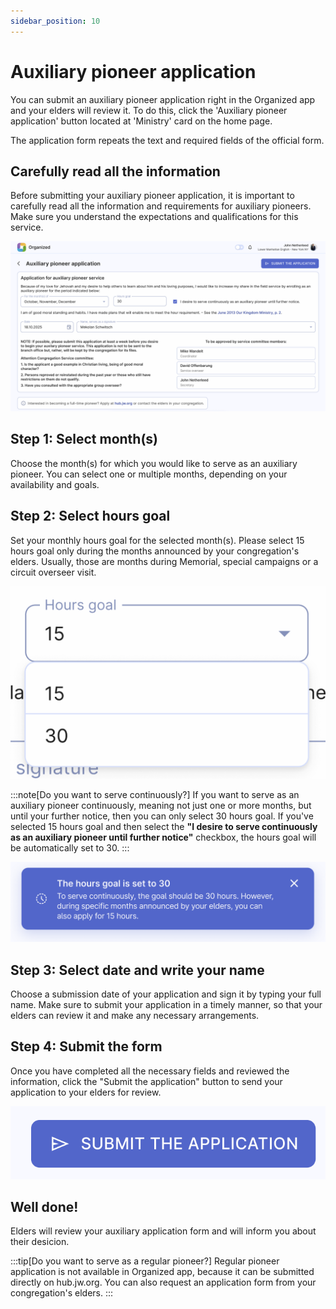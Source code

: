 ```yaml
---
sidebar_position: 10
---
```


# Auxiliary pioneer application

You can submit an auxiliary pioneer application right in the Organized app and your elders will review it. To do this, click the 'Auxiliary pioneer application' button located at 'Ministry' card on the home page.

The application form repeats the text and required fields of the official form. 

## Carefully read all the information

Before submitting your auxiliary pioneer application, it is important to carefully read all the information and requirements for auxiliary pioneers. Make sure you understand the expectations and qualifications for this service.

![Auxiliary pioneer application in Organized app](./img/pio-form.png)

## Step 1: Select month(s)

Choose the month(s) for which you would like to serve as an auxiliary pioneer. You can select one or multiple months, depending on your availability and goals.

## Step 2: Select hours goal

Set your monthly hours goal for the selected month(s). Please select 15 hours goal only during the months announced by your congregation's elders. Usually, those are months during Memorial, special campaigns or a circuit overseer visit.

![Pioneer hours goal](./img/hours-goal.png)

:::note[Do you want to serve continuously?]
If you want to serve as an auxiliary pioneer continuously, meaning not just one or more months, but until your further notice, then you can only select 30 hours goal. If you've selected 15 hours goal and then select the __"I desire to serve continuously as an auxiliary pioneer until further notice"__ checkbox, the hours goal will be automatically set to 30.
:::

![30 hours pioneer goal](./img/continuous-goal.png)

## Step 3: Select date and write your name

Choose a submission date of your application and sign it by typing your full name. Make sure to submit your application in a timely manner, so that your elders can review it and make any necessary arrangements.

## Step 4: Submit the form

Once you have completed all the necessary fields and reviewed the information, click the "Submit the application" button to send your application to your elders for review.

![Submit the application](./img/submit.png)

## Well done! 

Elders will review your auxiliary application form and will inform you about their desicion.

:::tip[Do you want to serve as a regular pioneer?]
Regular pioneer application is not available in Organized app, because it can be submitted directly on hub.jw.org. You can also request an application form from your congregation's elders.
:::
